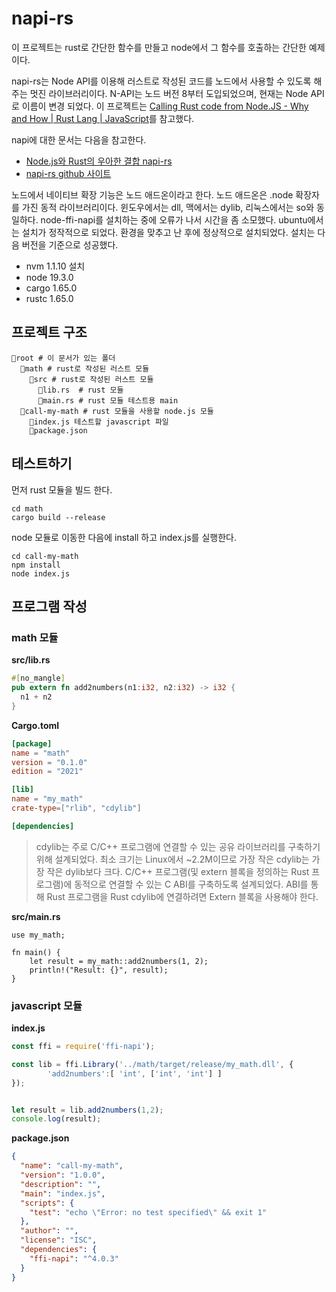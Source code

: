 # napi-rs

이 프로젝트는 rust로 간단한 함수를 만들고 node에서 그 함수를 호출하는 간단한 예제이다. 

napi-rs는 Node API를 이용해 러스트로 작성된 코드를 노드에서 사용할 수 있도록 해주는 멋진 라이브러리이다. N-API는 노드 버전 8부터 도입되었으며, 현재는 Node API로 이름이 변경 되었다. 이 프로젝트는 [Calling Rust code from Node.JS - Why and How | Rust Lang | JavaScript](https://www.youtube.com/watch?v=kkc2Z_PI8E8)를 참고했다. 


napi에 대한 문서는 다음을 참고한다. 
* [Node.js와 Rust의 우아한 결합 napi-rs](https://blog.hanlee.io/2022/napi-rs)
* [napi-rs github 사이트](https://github.com/napi-rs/napi-rs)


 노드에서 네이티브 확장 기능은 노드 애드온이라고 한다. 노드 애드온은 .node 확장자를 가진 동적 라이브러리이다. 윈도우에서는 dll, 맥에서는 dylib, 리눅스에서는 so와 동일하다. node-ffi-napi를 설치하는 중에 오류가 나서 시간을 좀 소모했다. ubuntu에서는 설치가 정작적으로 되었다. 환경을 맞추고 난 후에 정상적으로 설치되었다. 설치는 다음 버전을 기준으로 성공했다. 
* nvm 1.1.10 설치
* node 19.3.0
* cargo 1.65.0 
* rustc 1.65.0

## 프로젝트 구조 

```shell
📁root # 이 문서가 있는 폴더 
  📁math # rust로 작성된 러스트 모듈 
    📁src # rust로 작성된 러스트 모듈 
      📄lib.rs  # rust 모듈 
      📄main.rs # rust 모듈 테스트용 main 
  📁call-my-math # rust 모듈을 사용할 node.js 모듈  
    📄index.js 테스트할 javascript 파일 
    📄package.json 
```  

## 테스트하기 
먼저 rust 모듈을 빌드 한다. 
```shell
cd math 
cargo build --release
```
node 모듈로 이동한 다음에 install 하고 index.js를 실행한다. 
```shell
cd call-my-math 
npm install
node index.js
```

## 프로그램 작성
### math 모듈 
**src/lib.rs**
```rust
#[no_mangle]
pub extern fn add2numbers(n1:i32, n2:i32) -> i32 {
  n1 + n2
}
```
**Cargo.toml**    
```toml
[package]
name = "math"
version = "0.1.0"
edition = "2021"

[lib]
name = "my_math"
crate-type=["rlib", "cdylib"]

[dependencies]
```

> cdylib는 주로 C/C++ 프로그램에 연결할 수 있는 공유 라이브러리를 구축하기 위해 설계되었다. 최소 크기는 Linux에서 ~2.2M이므로 가장 작은 cdylib는 가장 작은 dylib보다 크다. C/C++ 프로그램(및 extern 블록을 정의하는 Rust 프로그램)에 동적으로 연결할 수 있는 C ABI를 구축하도록 설계되었다. ABI를 통해 Rust 프로그램을 Rust cdylib에 연결하려면 Extern 블록을 사용해야 한다.



**src/main.rs**
```shell
use my_math;

fn main() {
    let result = my_math::add2numbers(1, 2);
    println!("Result: {}", result);
}
```


### javascript 모듈 
**index.js**
```jsx
const ffi = require('ffi-napi');

const lib = ffi.Library('../math/target/release/my_math.dll', {
        'add2numbers':[ 'int', ['int', 'int'] ]
});


let result = lib.add2numbers(1,2);
console.log(result);
```
**package.json** 
```json
{
  "name": "call-my-math",
  "version": "1.0.0",
  "description": "",
  "main": "index.js",
  "scripts": {
    "test": "echo \"Error: no test specified\" && exit 1"
  },
  "author": "",
  "license": "ISC",
  "dependencies": {
    "ffi-napi": "^4.0.3"
  }
}
```



